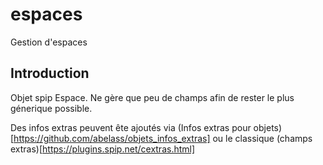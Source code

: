 # espaces
Gestion d'espaces

## Introduction
Objet spip Espace. Ne gère que peu de champs afin de rester le plus génerique possible.

Des infos extras peuvent ête ajoutés via (Infos extras pour objets)[https://github.com/abelass/objets_infos_extras]
ou le classique (champs extras)[https://plugins.spip.net/cextras.html]
